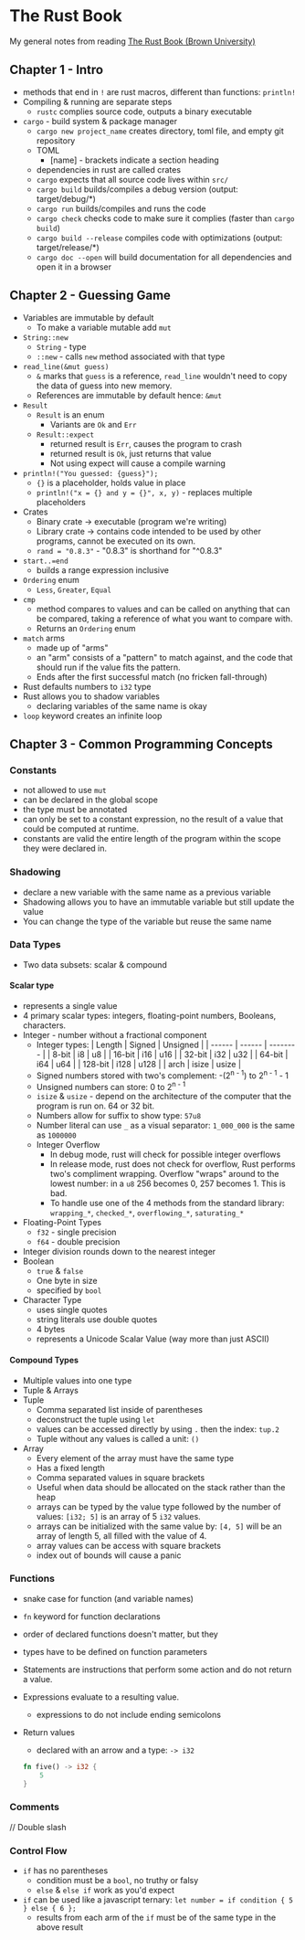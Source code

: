# The Rust Book

My general notes from reading [The Rust Book (Brown University)](https://rust-book.cs.brown.edu/)

## Chapter 1 - Intro

- methods that end in `!` are rust macros, different than functions: `println!`
- Compiling & running are separate steps
  - `rustc` complies source code, outputs a binary executable
- `cargo` - build system & package manager
  - `cargo new project_name` creates directory, toml file, and empty git repository
  - TOML
    - [name] - brackets indicate a section heading
  - dependencies in rust are called crates
  - `cargo` expects that all source code lives within `src/`
  - `cargo build` builds/compiles a debug version (output: target/debug/\*)
  - `cargo run` builds/compiles and runs the code
  - `cargo check` checks code to make sure it complies (faster than `cargo build`)
  - `cargo build --release` compiles code with optimizations (output: target/release/\*)
  - `cargo doc --open` will build documentation for all dependencies and open it in a browser

## Chapter 2 - Guessing Game

- Variables are immutable by default
  - To make a variable mutable add `mut`
- `String::new`
  - `String` - type
  - `::new` - calls `new` method associated with that type
- `read_line(&mut guess)`
  - `&` marks that `guess` is a reference, `read_line` wouldn't need to copy the data of guess into new memory.
  - References are immutable by default hence: `&mut`
- `Result`
  - `Result` is an enum
    - Variants are `Ok` and `Err`
  - `Result::expect`
    - returned result is `Err`, causes the program to crash
    - returned result is `Ok`, just returns that value
    - Not using expect will cause a compile warning
- `println!("You guessed: {guess}");`
  - `{}` is a placeholder, holds value in place
  - `println!("x = {} and y = {}", x, y)` - replaces multiple placeholders
- Crates
  - Binary crate -> executable (program we're writing)
  - Library crate -> contains code intended to be used by other programs, cannot be executed on its own.
  - `rand = "0.8.3"` - "0.8.3" is shorthand for "^0.8.3"
- `start..=end`
  - builds a range expression inclusive
- `Ordering` enum
  - `Less`, `Greater`, `Equal`
- `cmp`
  - method compares to values and can be called on anything that can be compared, taking a reference of what you want to compare with.
  - Returns an `Ordering` enum
- `match` arms
  - made up of "arms"
  - an "arm" consists of a "pattern" to match against, and the code that should run if the value fits the pattern.
  - Ends after the first successful match (no fricken fall-through)
- Rust defaults numbers to `i32` type
- Rust allows you to shadow variables
  - declaring variables of the same name is okay
- `loop` keyword creates an infinite loop

## Chapter 3 - Common Programming Concepts

### Constants
- not allowed to use `mut`
- can be declared in the global scope
- the type must be annotated
- can only be set to a constant expression, no the result of a value that could be computed at runtime.
- constants are valid the entire length of the program within the scope they were declared in.

### Shadowing
- declare a new variable with the same name as a previous variable
- Shadowing allows you to have an immutable variable but still update the value
- You can change the type of the variable but reuse the same name

### Data Types
- Two data subsets: scalar & compound

#### Scalar type
- represents a single value
- 4 primary scalar types: integers, floating-point numbers, Booleans, characters.
- Integer - number without a fractional component
  - Integer types:
    | Length | Signed | Unsigned |
    | ------ | ------ | -------- |
    | 8-bit | i8 | u8 |
    | 16-bit | i16 | u16 |
    | 32-bit | i32 | u32 |
    | 64-bit | i64 | u64 |
    | 128-bit | i128 | u128 |
    | arch | isize | usize |
  - Signed numbers stored with two's complement: -(2<sup>n - 1</sup>) to 2<sup>n - 1</sup> - 1
  - Unsigned numbers can store: 0 to 2<sup>n - 1</sup>
  - `isize` & `usize` - depend on the architecture of the computer that the program is run on. 64 or 32 bit.
  - Numbers allow for suffix to show type: `57u8`
  - Number literal can use `_` as a visual separator: `1_000_000` is the same as `1000000`
  - Integer Overflow
    - In debug mode, rust will check for possible integer overflows
    - In release mode, rust does not check for overflow, Rust performs two's compliment wrapping. Overflow "wraps" around to the lowest number: in a `u8` 256 becomes 0, 257 becomes 1. This is bad.
    - To handle use one of the 4 methods from the standard library: `wrapping_*`, `checked_*`, `overflowing_*`, `saturating_*`
- Floating-Point Types
  - `f32` - single precision
  - `f64` - double precision
- Integer division rounds down to the nearest integer
- Boolean
  - `true` & `false`
  - One byte in size
  - specified by `bool`
- Character Type
  - uses single quotes
  - string literals use double quotes
  - 4 bytes
  - represents a Unicode Scalar Value (way more than just ASCII)

#### Compound Types
- Multiple values into one type
- Tuple & Arrays
- Tuple
  - Comma separated list inside of parentheses
  - deconstruct the tuple using `let`
  - values can be accessed directly by using `.` then the index: `tup.2`
  - Tuple without any values is called a unit: `()`
- Array
  - Every element of the array must have the same type
  - Has a fixed length
  - Comma separated values in square brackets
  - Useful when data should be allocated on the stack rather than the heap
  - arrays can be typed by the value type followed by the number of values: `[i32; 5]` is an array of 5 `i32` values.
  - arrays can be initialized with the same value by: `[4, 5]` will be an array of length 5, all filled with the value of 4.
  - array values can be access with square brackets
  - index out of bounds will cause a panic
  
### Functions

- snake case for function (and variable names)
- `fn` keyword for function declarations
- order of declared functions doesn't matter, but they
- types have to be defined on function parameters

- Statements are instructions that perform some action and do not return a value.
- Expressions evaluate to a resulting value.
  - expressions to do not include ending semicolons
  
- Return values
  - declared with an arrow and a type: `-> i32`
  ```rust
  fn five() -> i32 {
      5
  }
  ```
### Comments

// Double slash

### Control Flow

- `if` has no parentheses
  - condition must be a `bool`, no truthy or falsy
  - `else` & `else if` work as you'd expect
- `if` can be used like a javascript ternary:
  `let number = if condition { 5 } else { 6 };`
  - results from each arm of the `if` must be of the same type in the above result
